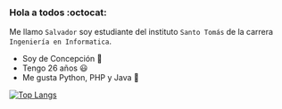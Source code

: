 ### Hola a todos :octocat:
Me llamo `Salvador` soy estudiante del instituto `Santo Tomás` de la carrera `Ingeniería en Informatica`.

- Soy de Concepción :city_sunrise:
- Tengo 26 años :smiley:
- Me gusta Python, PHP y Java :blue_heart:

<!-- [![Top Langs](https://github-readme-stats.vercel.app/api/top-langs/?username=salvamn&layout=demo)](https://github.com/salvamn/github-readme-stats) -->

[![Top Langs](https://github-readme-stats.vercel.app/api/top-langs/?username=salvamn&hide=css,html)](https://github.com/salvamn/github-readme-stats)
